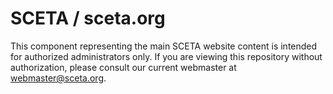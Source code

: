 # SCETA / sceta.org
This component representing the main SCETA website content is intended for authorized administrators only. If you are viewing this repository without authorization, please consult our current webmaster at webmaster@sceta.org.